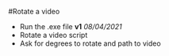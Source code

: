 #Rotate a video

- Run the .exe file
**v1** *08/04/2021*
 - Rotate a video script
 - Ask for degrees to rotate and path to video

